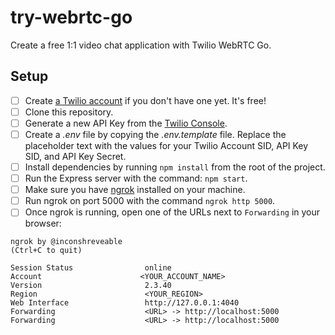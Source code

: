 # try-webrtc-go

Create a free 1:1 video chat application with Twilio WebRTC Go.

## Setup

- [ ] Create [a Twilio account](https://www.twilio.com/referral/D4tqHM) if you don't have one yet. It's free!
- [ ] Clone this repository.
- [ ] Generate a new API Key from the [Twilio Console](https://www.twilio.com/console/project/api-keys).
- [ ] Create a _.env_ file by copying the _.env.template_ file. Replace the placeholder text with the values for your Twilio Account SID, API Key SID, and API Key Secret.
- [ ] Install dependencies by running `npm install` from the root of the project.
- [ ] Run the Express server with the command: `npm start`.
- [ ] Make sure you have [ngrok](https://ngrok.com/) installed on your machine.
- [ ] Run ngrok on port 5000 with the command `ngrok http 5000`.
- [ ] Once ngrok is running, open one of the URLs next to `Forwarding` in your browser:

```
ngrok by @inconshreveable                                       (Ctrl+C to quit)

Session Status                online
Account                      <YOUR_ACCOUNT_NAME>
Version                       2.3.40
Region                        <YOUR_REGION>
Web Interface                 http://127.0.0.1:4040
Forwarding                    <URL> -> http://localhost:5000
Forwarding                    <URL> -> http://localhost:5000
```
